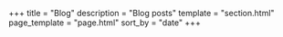 +++
title = "Blog"
description = "Blog posts"
template = "section.html"
page_template = "page.html"
sort_by = "date"
+++
